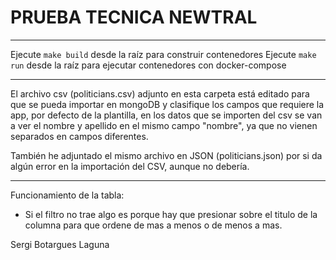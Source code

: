 # PRUEBA TECNICA NEWTRAL
---

Ejecute `make build` desde la raíz para construir contenedores
Ejecute `make run` desde la raíz para ejecutar contenedores con docker-compose

---

El archivo csv (politicians.csv) adjunto en esta carpeta está editado para que se pueda importar en mongoDB y clasifique los campos que requiere la app, por defecto de la plantilla, en los datos que se importen del csv se van a ver el nombre y apellido en el mismo campo "nombre", ya que no vienen separados en campos diferentes.

También he adjuntado el mismo archivo en JSON (politicians.json) por si da algún error en la importación del CSV, aunque no debería.

---

Funcionamiento de la tabla:
 - Si el filtro no trae algo es porque hay que presionar sobre el titulo de la columna para que ordene de mas a menos o de menos a mas.

Sergi Botargues Laguna
